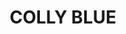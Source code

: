 ---
lastmod: '2025-04-06T06:05:20+00:00'
latitude: -31.66545698
layout: suburb
longitude: 150.1491418
postcode: '2343'
state: NSW
title: COLLY BLUE
url: /nsw/colly-blue/
---